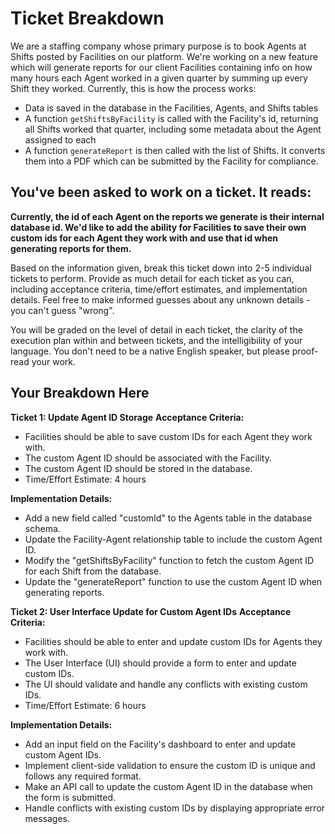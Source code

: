 # Ticket Breakdown
We are a staffing company whose primary purpose is to book Agents at Shifts posted by Facilities on our platform. We're working on a new feature which will generate reports for our client Facilities containing info on how many hours each Agent worked in a given quarter by summing up every Shift they worked. Currently, this is how the process works:

- Data is saved in the database in the Facilities, Agents, and Shifts tables
- A function `getShiftsByFacility` is called with the Facility's id, returning all Shifts worked that quarter, including some metadata about the Agent assigned to each
- A function `generateReport` is then called with the list of Shifts. It converts them into a PDF which can be submitted by the Facility for compliance.

## You've been asked to work on a ticket. It reads:

**Currently, the id of each Agent on the reports we generate is their internal database id. We'd like to add the ability for Facilities to save their own custom ids for each Agent they work with and use that id when generating reports for them.**


Based on the information given, break this ticket down into 2-5 individual tickets to perform. Provide as much detail for each ticket as you can, including acceptance criteria, time/effort estimates, and implementation details. Feel free to make informed guesses about any unknown details - you can't guess "wrong".


You will be graded on the level of detail in each ticket, the clarity of the execution plan within and between tickets, and the intelligibility of your language. You don't need to be a native English speaker, but please proof-read your work.

## Your Breakdown Here

**Ticket 1: Update Agent ID Storage**
**Acceptance Criteria:**

- Facilities should be able to save custom IDs for each Agent they work with.
- The custom Agent ID should be associated with the Facility.
- The custom Agent ID should be stored in the database.
- Time/Effort Estimate: 4 hours

**Implementation Details:**

- Add a new field called "customId" to the Agents table in the database schema.
- Update the Facility-Agent relationship table to include the custom Agent ID.
- Modify the "getShiftsByFacility" function to fetch the custom Agent ID for each Shift from the database.
- Update the "generateReport" function to use the custom Agent ID when generating reports.

**Ticket 2: User Interface Update for Custom Agent IDs**
**Acceptance Criteria:**

- Facilities should be able to enter and update custom IDs for Agents they work with.
- The User Interface (UI) should provide a form to enter and update custom IDs.
- The UI should validate and handle any conflicts with existing custom IDs.
- Time/Effort Estimate: 6 hours

**Implementation Details:**

- Add an input field on the Facility's dashboard to enter and update custom Agent IDs.
- Implement client-side validation to ensure the custom ID is unique and follows any required format.
- Make an API call to update the custom Agent ID in the database when the form is submitted.
- Handle conflicts with existing custom IDs by displaying appropriate error messages.